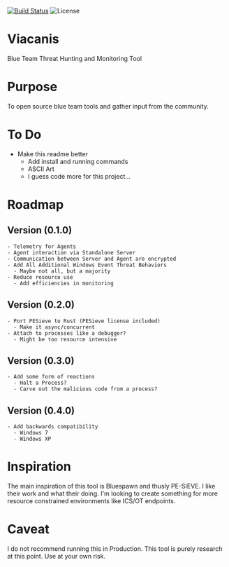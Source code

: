 [![Build Status](https://app.travis-ci.com/infosechoudini/Viacanis.svg?branch=master)](https://app.travis-ci.com/infosechoudini/Viacanis.svg?branch=master) ![License](https://img.shields.io/github/license/infosechoudini/Viacanis?color=yellow) 

# Viacanis
Blue Team Threat Hunting and Monitoring Tool

# Purpose
To open source blue team tools and gather input from the community. 

# To Do 
- Make this readme better
  - Add install and running commands
  - ASCII Art
  - I guess code more for this project...

# Roadmap
  ## Version (0.1.0)
    - Telemetry for Agents
    - Agent interaction via Standalone Server
    - Communication between Server and Agent are encrypted
    - Add All Additional Windows Event Threat Behaviors
      - Maybe not all, but a majority
    - Reduce resource use
      - Add efficiencies in monitoring
  ## Version (0.2.0) 
    - Port PESieve to Rust (PESieve license included)
      - Make it async/concurrent
    - Attach to processes like a debugger?
      - Might be too resource intensive
  ## Version (0.3.0)
    - Add some form of reactions
      - Halt a Process?
      - Carve out the malicious code from a process?
  ## Version (0.4.0)
    - Add backwards compatibility
      - Windows 7
      - Windows XP

 
# Inspiration
The main inspiration of this tool is Bluespawn and thusly PE-SIEVE. I like their work and what their doing. I'm looking to create something for more resource constrained environments like ICS/OT endpoints. 

# Caveat
I do not recommend running this in Production. This tool is purely research at this point. Use at your own risk. 
